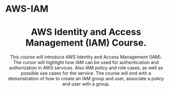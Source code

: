 # AWS-IAM

<h1 align="center">AWS Identity and Access Management (IAM) Course.</h1>
<p align="center">This course will introduce AWS Identity and Access Management (IAM). The cursor will highlight how IAM can be used for authentication and authorization in AWS services. Also IAM policy and role cases, as well as possible use cases for the service. The course will end with a demonstration of how to create an IAM group and user, associate a policy and user with a group.</p>
